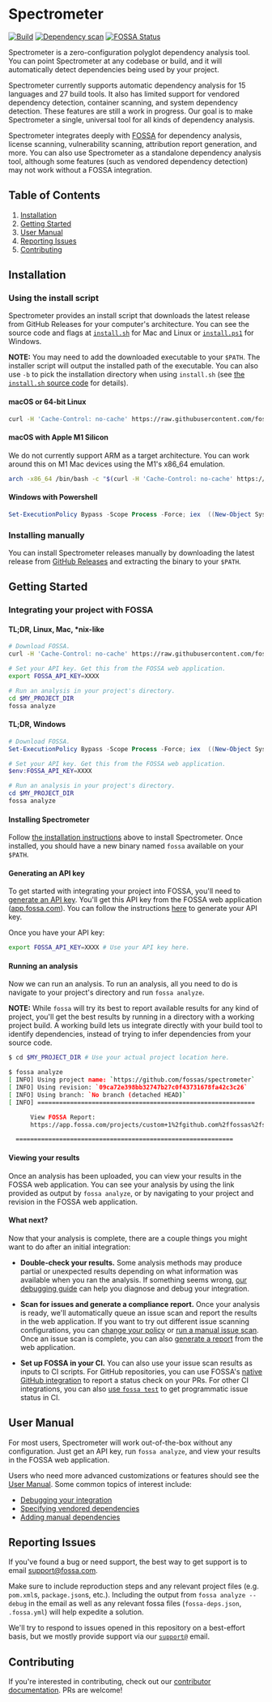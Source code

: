 # Spectrometer

[![Build](https://github.com/fossas/spectrometer/actions/workflows/build.yml/badge.svg)](https://github.com/fossas/spectrometer/actions/workflows/build.yml)
[![Dependency scan](https://github.com/fossas/spectrometer/actions/workflows/dependency-scan.yml/badge.svg)](https://github.com/fossas/spectrometer/actions/workflows/dependency-scan.yml)
[![FOSSA Status](https://app.fossa.com/api/projects/custom%2B1%2Fgithub.com%2Ffossas%2Fspectrometer.svg?type=shield)](https://app.fossa.com/projects/custom%2B1%2Fgithub.com%2Ffossas%2Fspectrometer?ref=badge_shield)

Spectrometer is a zero-configuration polyglot dependency analysis tool. You can point Spectrometer at any codebase or build, and it will automatically detect dependencies being used by your project.

Spectrometer currently supports automatic dependency analysis for 15 languages and 27 build tools. It also has limited support for vendored dependency detection, container scanning, and system dependency detection. These features are still a work in progress. Our goal is to make Spectrometer a single, universal tool for all kinds of dependency analysis.

Spectrometer integrates deeply with [FOSSA](https://fossa.com) for dependency analysis, license scanning, vulnerability scanning, attribution report generation, and more. You can also use Spectrometer as a standalone dependency analysis tool, although some features (such as vendored dependency detection) may not work without a FOSSA integration.

## Table of Contents

1. [Installation](#installation)
2. [Getting Started](#getting-started)
3. [User Manual](#user-guide)
4. [Reporting Issues](#reporting-issues)
5. [Contributing](#contributing)

## Installation

### Using the install script

Spectrometer provides an install script that downloads the latest release from GitHub Releases for your computer's architecture. You can see the source code and flags at [`install.sh`](https://github.com/fossas/spectrometer/blob/master/install.sh) for Mac and Linux or [`install.ps1`](https://github.com/fossas/spectrometer/blob/master/install.ps1) for Windows.

**NOTE:** You may need to add the downloaded executable to your `$PATH`. The installer script will output the installed path of the executable. You can also use `-b` to pick the installation directory when using `install.sh` (see [the `install.sh` source code](https://github.com/fossas/spectrometer/blob/master/install.sh) for details).

#### macOS or 64-bit Linux

```bash
curl -H 'Cache-Control: no-cache' https://raw.githubusercontent.com/fossas/spectrometer/master/install.sh | bash
```

#### macOS with Apple M1 Silicon

We do not currently support ARM as a target architecture. You can work around this on M1 Mac devices using the M1's x86_64 emulation.

```bash
arch -x86_64 /bin/bash -c "$(curl -H 'Cache-Control: no-cache' https://raw.githubusercontent.com/fossas/spectrometer/master/install.sh)"
```

#### Windows with Powershell

```powershell
Set-ExecutionPolicy Bypass -Scope Process -Force; iex  ((New-Object System.Net.WebClient).DownloadString('https://raw.githubusercontent.com/fossas/spectrometer/master/install.ps1'))
```

### Installing manually

You can install Spectrometer releases manually by downloading the latest release from [GitHub Releases](https://github.com/fossas/spectrometer/releases) and extracting the binary to your `$PATH`.

## Getting Started

### Integrating your project with FOSSA

#### TL;DR, Linux, Mac, \*nix-like

```sh
# Download FOSSA.
curl -H 'Cache-Control: no-cache' https://raw.githubusercontent.com/fossas/spectrometer/master/install.sh | bash

# Set your API key. Get this from the FOSSA web application.
export FOSSA_API_KEY=XXXX

# Run an analysis in your project's directory.
cd $MY_PROJECT_DIR
fossa analyze
```

#### TL;DR, Windows

```powershell
# Download FOSSA.
Set-ExecutionPolicy Bypass -Scope Process -Force; iex  ((New-Object System.Net.WebClient).DownloadString('https://raw.githubusercontent.com/fossas/spectrometer/master/install.ps1'))

# Set your API key. Get this from the FOSSA web application.
$env:FOSSA_API_KEY=XXXX

# Run an analysis in your project's directory.
cd $MY_PROJECT_DIR
fossa analyze
```

#### Installing Spectrometer

Follow [the installation instructions](#installation) above to install Spectrometer. Once installed, you should have a new binary named `fossa` available on your `$PATH`.

#### Generating an API key

To get started with integrating your project into FOSSA, you'll need to [generate an API key](TODO). You'll get this API key from the FOSSA web application ([app.fossa.com](https://app.fossa.com)). You can follow the instructions [here](TODO) to generate your API key.

Once you have your API key:

```sh
export FOSSA_API_KEY=XXXX # Use your API key here.
```

#### Running an analysis

Now we can run an analysis. To run an analysis, all you need to do is navigate to your project's directory and run `fossa analyze`.

**NOTE:** While `fossa` will try its best to report available results for any kind of project, you'll get the best results by running in a directory with a working project build. A working build lets us integrate directly with your build tool to identify dependencies, instead of trying to infer dependencies from your source code.

```sh
$ cd $MY_PROJECT_DIR # Use your actual project location here.

$ fossa analyze
[ INFO] Using project name: `https://github.com/fossas/spectrometer`
[ INFO] Using revision: `09ca72e398bb32747b27c0f43731678fa42c3c26`
[ INFO] Using branch: `No branch (detached HEAD)`
[ INFO] ============================================================

      View FOSSA Report:
      https://app.fossa.com/projects/custom+1%2fgithub.com%2ffossas%2fspectrometer/refs/branch/master/09ca72e398bb32747b27c0f43731678fa42c3c26

  ============================================================
```

#### Viewing your results

Once an analysis has been uploaded, you can view your results in the FOSSA web application. You can see your analysis by using the link provided as output by `fossa analyze`, or by navigating to your project and revision in the FOSSA web application.

#### What next?

Now that your analysis is complete, there are a couple things you might want to do after an initial integration:

- **Double-check your results.** Some analysis methods may produce partial or unexpected results depending on what information was available when you ran the analysis. If something seems wrong, [our debugging guide](./docs/walkthroughs/debugging-your-integration.md) can help you diagnose and debug your integration.

- **Scan for issues and generate a compliance report.** Once your analysis is ready, we'll automatically queue an issue scan and report the results in the web application. If you want to try out different issue scanning configurations, you can [change your policy](TODO) or [run a manual issue scan](TODO). Once an issue scan is complete, you can also [generate a report](TODO) from the web application.

- **Set up FOSSA in your CI.** You can also use your issue scan results as inputs to CI scripts. For GitHub repositories, you can use FOSSA's [native GitHub integration](TODO) to report a status check on your PRs. For other CI integrations, you can also [use `fossa test`](TODO) to get programmatic issue status in CI.

## User Manual

For most users, Spectrometer will work out-of-the-box without any configuration. Just get an API key, run `fossa analyze`, and view your results in the FOSSA web application.

Users who need more advanced customizations or features should see the [User Manual](./docs/README.md). Some common topics of interest include:

- [Debugging your integration](./docs/walkthroughs/debugging-your-integration.md)
- [Specifying vendored dependencies](./docs/walkthroughs/specifying-vendored-deps.md)
- [Adding manual dependencies](./docs/walkthroughs/integrating-with-custom-tools.md)

## Reporting Issues

If you've found a bug or need support, the best way to get support is to email [support@fossa.com](mailto:support@fossa.com).

Make sure to include reproduction steps and any relevant project files (e.g. `pom.xml`s, `package.json`s, etc.). Including the output from `fossa analyze --debug` in the email as well as any relevant fossa files (`fossa-deps.json`, `.fossa.yml`) will help expedite a solution.

We'll try to respond to issues opened in this repository on a best-effort basis, but we mostly provide support via our [`support@`](mailto:support@fossa.com) email.

## Contributing

If you're interested in contributing, check out our [contributor documentation](./docs/contributing/README.md). PRs are welcome!
